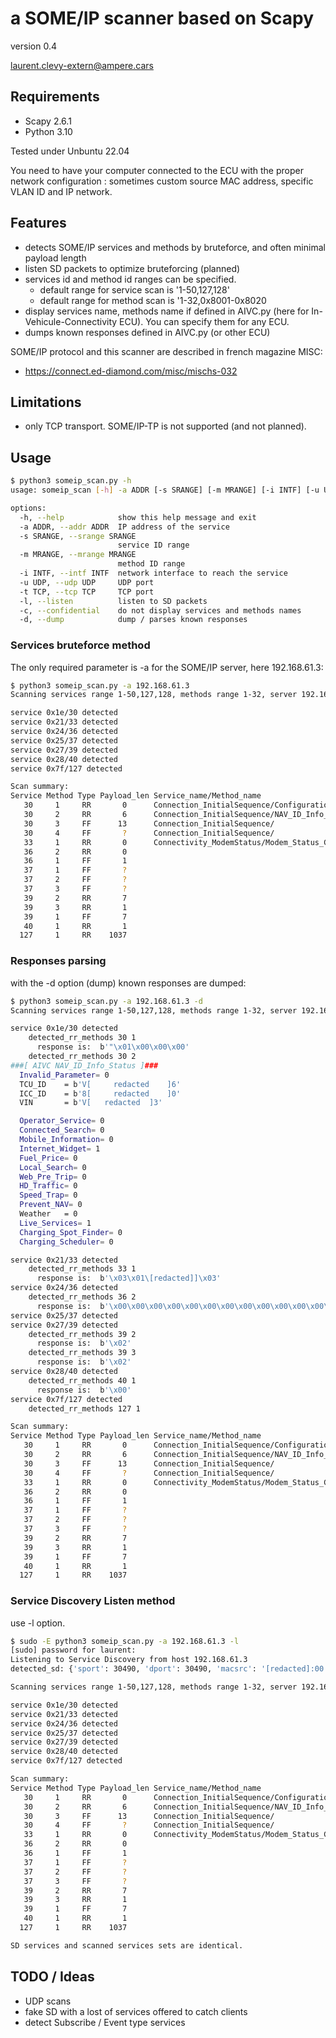 # a SOME/IP scanner based on Scapy

version 0.4

laurent.clevy-extern@ampere.cars


## Requirements

- Scapy 2.6.1
- Python 3.10

Tested under Unbuntu 22.04

You need to have your computer connected to the ECU with the proper network configuration : sometimes custom source MAC address, specific VLAN ID and IP network.

## Features

- detects SOME/IP services and methods by bruteforce, and often minimal payload length
- listen SD packets to optimize bruteforcing (planned)
- services id and method id ranges can be specified.
    - default range for service scan is '1-50,127,128'
    - default range for method scan is '1-32,0x8001-0x8020
- display services name, methods name if defined in AIVC.py (here for In-Vehicule-Connectivity ECU). You can specify them for any ECU.   
- dumps known responses defined in AIVC.py (or other ECU)

SOME/IP protocol and this scanner are described in french magazine MISC:
- https://connect.ed-diamond.com/misc/mischs-032

## Limitations

- only TCP transport. SOME/IP-TP is not supported (and not planned).


## Usage

```bash
$ python3 someip_scan.py -h
usage: someip_scan [-h] -a ADDR [-s SRANGE] [-m MRANGE] [-i INTF] [-u UDP] [-t TCP] [-l] [-c] [-d]

options:
  -h, --help            show this help message and exit
  -a ADDR, --addr ADDR  IP address of the service
  -s SRANGE, --srange SRANGE
                        service ID range
  -m MRANGE, --mrange MRANGE
                        method ID range
  -i INTF, --intf INTF  network interface to reach the service
  -u UDP, --udp UDP     UDP port
  -t TCP, --tcp TCP     TCP port
  -l, --listen          listen to SD packets
  -c, --confidential    do not display services and methods names
  -d, --dump            dump / parses known responses


```

### Services bruteforce method

The only required parameter is -a for the SOME/IP server, here 192.168.61.3:

```bash
$ python3 someip_scan.py -a 192.168.61.3 
Scanning services range 1-50,127,128, methods range 1-32, server 192.168.61.3, port 30501

service 0x1e/30 detected
service 0x21/33 detected
service 0x24/36 detected
service 0x25/37 detected
service 0x27/39 detected
service 0x28/40 detected
service 0x7f/127 detected

Scan summary:
Service Method Type Payload_len Service_name/Method_name
   30     1     RR       0      Connection_InitialSequence/Configuration_Get
   30     2     RR       6      Connection_InitialSequence/NAV_ID_Info_Get
   30     3     FF      13      Connection_InitialSequence/
   30     4     FF       ?      Connection_InitialSequence/
   33     1     RR       0      Connectivity_ModemStatus/Modem_Status_Get
   36     2     RR       0      
   36     1     FF       1      
   37     1     FF       ?      
   37     2     FF       ?      
   37     3     FF       ?      
   39     2     RR       7      
   39     3     RR       1      
   39     1     FF       7      
   40     1     RR       1      
  127     1     RR    1037      

```

### Responses parsing

with the -d option (dump) known responses are dumped:

```bash
$ python3 someip_scan.py -a 192.168.61.3 -d
Scanning services range 1-50,127,128, methods range 1-32, server 192.168.61.3, port 30501

service 0x1e/30 detected
    detected_rr_methods 30 1
      response is:  b'"\x01\x00\x00\x00'
    detected_rr_methods 30 2
###[ AIVC NAV_ID_Info_Status ]###
  Invalid_Parameter= 0
  TCU_ID    = b'V[     redacted    ]6'
  ICC_ID    = b'8[     redacted    ]0'
  VIN       = b'V[   redacted  ]3'

  Operator_Service= 0
  Connected_Search= 0
  Mobile_Information= 0
  Internet_Widget= 1
  Fuel_Price= 0
  Local_Search= 0
  Web_Pre_Trip= 0
  HD_Traffic= 0
  Speed_Trap= 0
  Prevent_NAV= 0
  Weather   = 0
  Live_Services= 1
  Charging_Spot_Finder= 0
  Charging_Scheduler= 0

service 0x21/33 detected
    detected_rr_methods 33 1
      response is:  b'\x03\x01\[redacted]]\x03'
service 0x24/36 detected
    detected_rr_methods 36 2
      response is:  b'\x00\x00\x00\x00\x00\x00\x00\x00\x00\x00\x00\x00\x00\x00\x00\x00\x00\x00\x00\x00\x00\x00\x00\x00\x00\x00\x00\x00\x00\x00\x00\x00\x00\x00\x00\x00\x00\x00\x00\x00\x00\x00\x00\x00\x00\x00\x00\x00\x00\x00\x00\x00\x00\x00\x00\x00\x00\x00\x00\x00\x00\x00\x00\x00\x00\x00\x00\x00\x00\x00\x00\x00\x00\x00\x00\x00\x00\x00\x00\x00\x00\x00\x00\x00\x00\x00\x00\x00\x00\x00\x00\x00\x00\x00\x00\x00\x00\x00\x00\x00\x00\x00\x00\x00\x00'
service 0x25/37 detected
service 0x27/39 detected
    detected_rr_methods 39 2
      response is:  b'\x02'
    detected_rr_methods 39 3
      response is:  b'\x02'
service 0x28/40 detected
    detected_rr_methods 40 1
      response is:  b'\x00'
service 0x7f/127 detected
    detected_rr_methods 127 1

Scan summary:
Service Method Type Payload_len Service_name/Method_name
   30     1     RR       0      Connection_InitialSequence/Configuration_Get
   30     2     RR       6      Connection_InitialSequence/NAV_ID_Info_Get
   30     3     FF      13      Connection_InitialSequence/
   30     4     FF       ?      Connection_InitialSequence/
   33     1     RR       0      Connectivity_ModemStatus/Modem_Status_Get
   36     2     RR       0      
   36     1     FF       1      
   37     1     FF       ?      
   37     2     FF       ?      
   37     3     FF       ?      
   39     2     RR       7      
   39     3     RR       1      
   39     1     FF       7      
   40     1     RR       1      
  127     1     RR    1037      

```



### Service Discovery Listen method

use -l option.

```bash
$ sudo -E python3 someip_scan.py -a 192.168.61.3 -l
[sudo] password for laurent: 
Listening to Service Discovery from host 192.168.61.3
detected_sd: {'sport': 30490, 'dport': 30490, 'macsrc': '[redacted]:00:03', 'macdst': '01:00:[redacted]', 'srv_id': 65535, 'sub_id': 33024, 'port': 30501, 'l4_proto': 6, 'offered_services': {33, 36, 37, 39, 40, 30, 127}} 

Scanning services range 1-50,127,128, methods range 1-32, server 192.168.61.3, port 30501

service 0x1e/30 detected
service 0x21/33 detected
service 0x24/36 detected
service 0x25/37 detected
service 0x27/39 detected
service 0x28/40 detected
service 0x7f/127 detected

Scan summary:
Service Method Type Payload_len Service_name/Method_name
   30     1     RR       0      Connection_InitialSequence/Configuration_Get
   30     2     RR       6      Connection_InitialSequence/NAV_ID_Info_Get
   30     3     FF      13      Connection_InitialSequence/
   30     4     FF       ?      Connection_InitialSequence/
   33     1     RR       0      Connectivity_ModemStatus/Modem_Status_Get
   36     2     RR       0      
   36     1     FF       1      
   37     1     FF       ?      
   37     2     FF       ?      
   37     3     FF       ?      
   39     2     RR       7      
   39     3     RR       1      
   39     1     FF       7      
   40     1     RR       1      
  127     1     RR    1037      

SD services and scanned services sets are identical.

```


## TODO / Ideas

- UDP scans
- fake SD with a lost of services offered to catch clients
- detect Subscribe / Event type services
